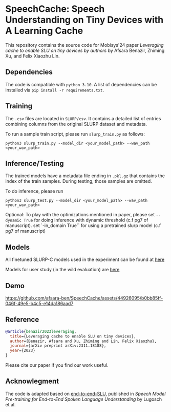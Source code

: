 



# SpeechCache: Speech Understanding on Tiny Devices with A Learning Cache

This repository contains the source code for Mobisys'24 paper *Leveraging cache to enable SLU on tiny devices by authors* by Afsara Benazir, Zhiming Xu, and Felix Xiaozhu Lin.

## Dependencies
The code is compatible with `python 3.10`. A list of dependencies can be installed via `pip install -r requirements.txt`.

## Training
The `.csv` files are located in `SLURP/csv`. It contains a detailed list of entries combining columns from the original SLURP dataset and metadata. 

To run a sample train script, please run `slurp_train.py` as follows:

```
python3 slurp_train.py --model_dir <your_model_path> --wav_path <your_wav_path>
```
## Inference/Testing
The trained models have a metadata file ending in `.pkl.gz` that contains the index of the train samples. During testing, those samples are omitted. 

To do inference, please run
```
python3 slurp_test.py --model_dir <your_model_path> --wav_path <your_wav_path>
```
Optional: To play with the optimizations mentioned in paper, please set `--dynamic True` for doing inference with dynamic threshold (c.f pg7 of manuscript).
set `-in_domain True`` for using a pretrained slurp model (c.f pg7 of manuscript)

## Models

All finetuned SLURP-C models used in the experiment can be found at [here](https://zenodo.org/records/11106484?token=eyJhbGciOiJIUzUxMiJ9.eyJpZCI6ImI0YjExMDc0LWVmMDUtNDFjOC1hNGQxLTcwZmMzZTg2ZTczMiIsImRhdGEiOnt9LCJyYW5kb20iOiJhMWVkY2VmZTJmYjI0NjRkOTYxNDE1ZmEyZWM1ZDY4MyJ9.ifDZQ3TbMcesQ0x4EJIHtqc4yjpo0OrsGfsl7CdxSc1PUzE_lBIHz2zkHPom1VvX5JaX6NZTAzSYBgacwJYCrA)

Models for user study (in the wild evaluation) are [here](https://zenodo.org/records/11106505?token=eyJhbGciOiJIUzUxMiJ9.eyJpZCI6IjA3Y2NkNjhmLTAwOGItNDU3Zi05MDg3LWVkMDI3YjE4MTAxOCIsImRhdGEiOnt9LCJyYW5kb20iOiIxYzRhYTkzZTdjZTk5ZjQ3MWZiY2E5M2Y2NTczYmQ4YiJ9.AedUn184TwA0zyAJXSTajOsAiTmHsu3CbyD0imJGeWOiH7UO0aVjb-0RAkZX9_nAhVteASBdHFapd8mJr_TgqA)

## Demo

https://github.com/afsara-ben/SpeechCache/assets/44926095/b0bb85ff-046f-49e5-b4c5-e14da186aad7
## Reference
```bibtex
@article{benazir2023leveraging,
  title={Leveraging cache to enable SLU on tiny devices},
  author={Benazir, Afsara and Xu, Zhiming and Lin, Felix Xiaozhu},
  journal={arXiv preprint arXiv:2311.18188},
  year={2023}
}
```
Please cite our paper if you find our work useful.

## Acknowlegment
The code is adapted based on [end-to-end-SLU](https://github.com/lorenlugosch/end-to-end-SLU/tree/master), published in *Speech Model Pre-training for End-to-End Spoken Language Understanding* by Lugosch et al.
